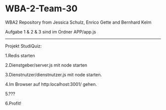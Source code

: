 # WBA-2-Team-30
WBA2 Repository from Jessica Schulz, Enrico Gette and Bernhard Kelm


Aufgabe 1 & 2 & 3 sind im Ordner APP/app.js

-------------------------

Projekt StudiQuiz:

1.Redis starten

2.Dienstgeber/server.js mit node starten

3.Dienstnutzer/dienstnutzer.js mit node starten.

4.Im Browser auf http:localhost:3001/ gehen. 

5.???

6.Profit!


